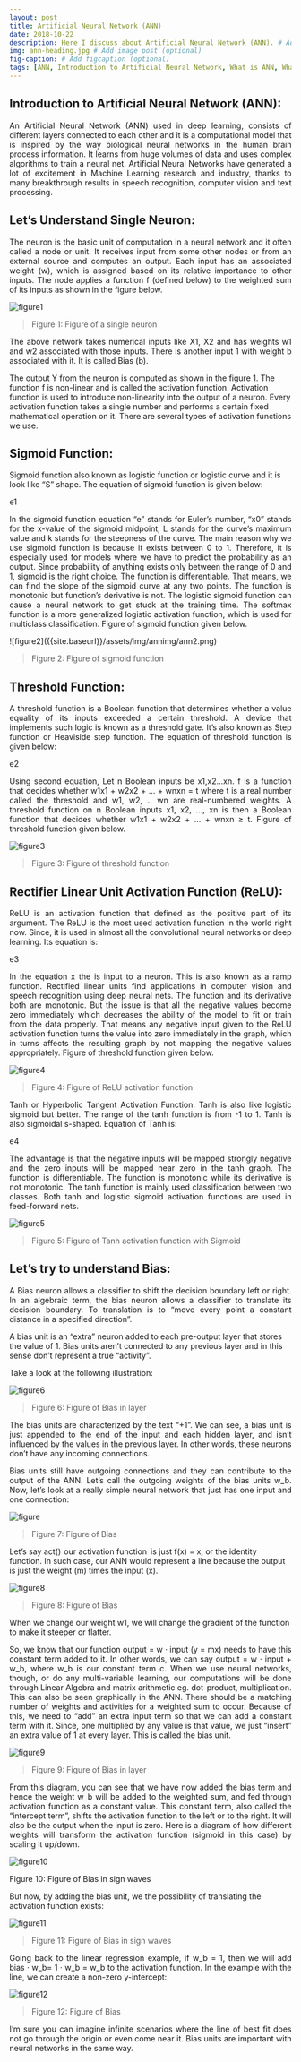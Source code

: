 ```yaml
---
layout: post
title: Artificial Neural Network (ANN)
date: 2018-10-22 
description: Here I discuss about Artificial Neural Network (ANN). # Add post description (optional)
img: ann-heading.jpg # Add image post (optional)
fig-caption: # Add figcaption (optional)
tags: [ANN, Introduction to Artificial Neural Network, What is ANN, What is Feedforward Neural Network]
---
```


## Introduction to Artificial Neural Network (ANN):
<p align="justify">
An Artificial Neural Network (ANN) used in deep learning, consists of different layers connected to each other and it is a computational model that is inspired by the way biological neural networks in the human brain process information. It learns from huge volumes of data and uses complex algorithms to train a neural net. Artificial Neural Networks have generated a lot of excitement in Machine Learning research and industry, thanks to many breakthrough results in speech recognition, computer vision and text processing.
</p>

## Let’s Understand Single Neuron:
<p align="justify">
The neuron is the basic unit of computation in a neural network and it often called a node or unit. It receives input from some other nodes or from an external source and computes an output. Each input has an associated weight (w), which is assigned based on its relative importance to other inputs. The node applies a function f (defined below) to the weighted sum of its inputs as shown in the figure below.
</p>



![figure1]({{site.baseurl}}/assets/img/annimg/ann1.png)

>Figure 1: Figure of a single neuron

<p align="justify">
The above network takes numerical inputs like X1, X2 and has weights w1 and w2 associated with those inputs. There is another input 1 with weight b associated with it. It is called Bias (b). 

The output Y from the neuron is computed as shown in the figure 1. The function f is non-linear and is called the activation function. Activation function is used to introduce non-linearity into the output of a neuron. Every activation function takes a single number and performs a certain fixed mathematical operation on it. There are several types of activation functions we use.
</p>
<p align="justify">

## Sigmoid Function:

Sigmoid function also known as logistic function or logistic curve and it is look like “S” shape. The equation of sigmoid function is given below:
</p>
e1
<p align="justify">
In the sigmoid function equation “e” stands for Euler’s number, “x0” stands for the x-value of the sigmoid midpoint, L stands for the curve’s maximum value and k stands for the steepness of the curve. The main reason why we use sigmoid function is because it exists between 0 to 1. Therefore, it is especially used for models where we have to predict the probability as an output. Since probability of anything exists only between the range of 0 and 1, sigmoid is the right choice. The function is differentiable. That means, we can find the slope of the sigmoid curve at any two points. The function is monotonic but function’s derivative is not. The logistic sigmoid function can cause a neural network to get stuck at the training time. The softmax function is a more generalized logistic activation function, which is used for multiclass classification. Figure of sigmoid function given below.
</p>
![figure2]({{site.baseurl}}/assets/img/annimg/ann2.png)

>Figure 2: Figure of sigmoid function


## Threshold Function:

<p align="justify">
A threshold function is a Boolean function that determines whether a value equality of its inputs exceeded a certain threshold. A device that implements such logic is known as a threshold gate. It’s also known as Step function or Heaviside step function. The equation of threshold function is given below:
</p>
e2
<p align="justify">
Using second equation, Let n Boolean inputs be x1,x2…xn. f is a function that decides whether w1x1 + w2x2 + … + wnxn = t where t is a real number called the threshold and w1, w2, .. wn are real-numbered weights. A threshold function on n Boolean inputs x1, x2, …, xn is then a Boolean function that decides whether w1x1 + w2x2 + … + wnxn ≥ t. Figure of threshold function given below.
</p>

![figure3]({{site.baseurl}}/assets/img/annimg/ann3.png)

>Figure 3: Figure of threshold function

## Rectifier Linear Unit Activation Function (ReLU):
<p align="justify">
ReLU is an activation function that defined as the positive part of its argument. The ReLU is the most used activation function in the world right now. Since, it is used in almost all the convolutional neural networks or deep learning. Its equation is:
</p>
e3

<p align="justify">
In the equation x the is input to a neuron. This is also known as a ramp function. Rectified linear units find applications in computer vision and speech recognition using deep neural nets. The function and its derivative both are monotonic. But the issue is that all the negative values become zero immediately which decreases the ability of the model to fit or train from the data properly. That means any negative input given to the ReLU activation function turns the value into zero immediately in the graph, which in turns affects the resulting graph by not mapping the negative values appropriately. Figure of threshold function given below.
</p>

![figure4]({{site.baseurl}}/assets/img/annimg/ann4.png)

>Figure 4: Figure of ReLU activation function
<p align="justify">
Tanh or Hyperbolic Tangent Activation Function:
Tanh is also like logistic sigmoid but better. The range of the tanh function is from -1 to 1. Tanh is also sigmoidal s-shaped. Equation of Tanh is:
</p>

e4
<p align="justify">
The advantage is that the negative inputs will be mapped strongly negative and the zero inputs will be mapped near zero in the tanh graph. The function is differentiable. The function is monotonic while its derivative is not monotonic. The tanh function is mainly used classification between two classes. Both tanh and logistic sigmoid activation functions are used in feed-forward nets.
</p>

![figure5]({{site.baseurl}}/assets/img/annimg/ann5.jpeg)

>Figure 5: Figure of Tanh activation function with Sigmoid

## Let’s try to understand Bias:
<p align="justify">
A Bias neuron allows a classifier to shift the decision boundary left or right. In an algebraic term, the bias neuron allows a classifier to translate its decision boundary. To translation is to “move every point a constant distance in a specified direction”.

A bias unit is an “extra” neuron added to each pre-output layer that stores the value of 1. Bias units aren’t connected to any previous layer and in this sense don’t represent a true “activity”.
</p>
Take a look at the following illustration:

![figure6]({{site.baseurl}}/assets/img/annimg/ann6.png)

>Figure 6: Figure of Bias in layer

<p align="justify">
The bias units are characterized by the text “+1”. We can see, a bias unit is just appended to the end of the input and each hidden layer, and isn’t influenced by the values in the previous layer. In other words, these neurons don’t have any incoming connections.
</p>
<p align="justify">
Bias units still have outgoing connections and they can contribute to the output of the ANN. Let’s call the outgoing weights of the bias units w_b. Now, let’s look at a really simple neural network that just has one input and one connection:
</p>

![figure]({{site.baseurl}}/assets/img/annimg/ann7.png)

>Figure 7: Figure of Bias

Let’s say act()  our activation function   is just f(x) = x, or the identity function. In such case, our ANN would represent a line because the output is just the weight (m) times the input (x).

![figure8]({{site.baseurl}}/assets/img/annimg/ann8.gif)

>Figure 8: Figure of Bias

When we change our weight w1, we will change the gradient of the function to make it steeper or flatter.
<p align="justify">
So, we know that our function output = w · input (y = mx) needs to have this constant term added to it. In other words, we can say output = w · input + w_b, where w_b is our constant term c. When we use neural networks, though, or do any multi-variable learning, our computations will be done through Linear Algebra and matrix arithmetic eg. dot-product, multiplication. This can also be seen graphically in the ANN. There should be a matching number of weights and activities for a weighted sum to occur. Because of this, we need to “add” an extra input term so that we can add a constant term with it. Since, one multiplied by any value is that value, we just “insert” an extra value of 1 at every layer. This is called the bias unit.
</p>

![figure9]({{site.baseurl}}/assets/img/annimg/ann9.gif)

>Figure 9: Figure of Bias in layer
<p align="justify">
From this diagram, you can see that we have now added the bias term and hence the weight w_b will be added to the weighted sum, and fed through activation function as a constant value. This constant term, also called the “intercept term”, shifts the activation function to the left or to the right. It will also be the output when the input is zero. Here is a diagram of how different weights will transform the activation function (sigmoid in this case) by scaling it up/down.
</p>

![figure10]({{site.baseurl}}/assets/img/annimg/ann10.png)

Figure 10: Figure of Bias in sign waves

But now, by adding the bias unit, we the possibility of translating the activation function exists:

![figure11]({{site.baseurl}}/assets/img/annimg/ann11.png)

>Figure 11: Figure of Bias in sign waves
<p align="justify">
Going back to the linear regression example, if w_b = 1, then we will add bias · w_b= 1 · w_b = w_b to the activation function. In the example with the line, we can create a non-zero y-intercept:
</p>

![figure12]({{site.baseurl}}/assets/img/annimg/ann12.png)

>Figure 12: Figure of Bias
<p align="justify">
I’m sure you can imagine infinite scenarios where the line of best fit does not go through the origin or even come near it. Bias units are important with neural networks in the same way.
</p>

